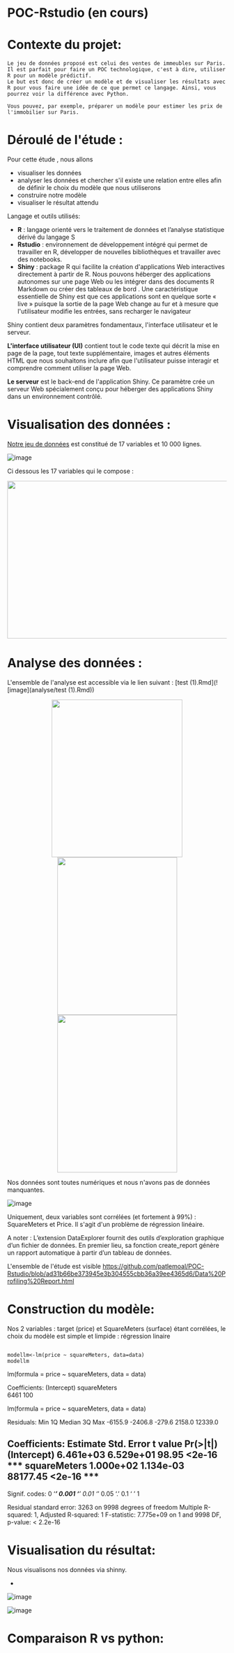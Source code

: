 # POC-Rstudio (en cours)


# Contexte du projet: 


```
Le jeu de données proposé est celui des ventes de immeubles sur Paris. Il est parfait pour faire un POC technologique, c'est à dire, utiliser R pour un modèle prédictif. 
Le but est donc de créer un modèle et de visualiser les résultats avec R pour vous faire une idée de ce que permet ce langage. Ainsi, vous pourrez voir la différence avec Python.

Vous pouvez, par exemple, préparer un modèle pour estimer les prix de l'immobilier sur Paris.
```



# Déroulé de l'étude :

Pour cette étude , nous allons
-   visualiser les données
-   analyser les données  et chercher s'il existe une relation entre elles afin de définir le choix du modèle que nous utiliserons
-   construire notre modèle
-   visualiser le résultat attendu

Langage et  outils utilisés:

  - **R** : langage orienté vers le traitement de données et l’analyse statistique dérivé du langage S
  - **Rstudio** : environnement de développement intégré qui permet de travailler en R, développer de nouvelles bibliothèques et travailler avec des notebooks.
  - **Shiny** : package R qui facilite la création d'applications Web interactives directement à partir de R. Nous pouvons héberger des applications autonomes sur une page Web ou les intégrer dans des documents R Markdown ou créer des tableaux de bord . Une caractéristique essentielle de Shiny est que ces applications sont en quelque sorte « live » puisque la sortie de la page Web change au fur et à mesure que l'utilisateur modifie les entrées, sans recharger le navigateur
  
  Shiny contient deux paramètres fondamentaux, l'interface utilisateur et le serveur. 

  **L'interface utilisateur (UI)** contient tout le code texte qui décrit la mise en page de la page, tout texte supplémentaire, images et autres éléments HTML que nous          souhaitons inclure afin que l'utilisateur puisse interagir et comprendre comment utiliser la page Web. 

  **Le serveur** est le back-end de l'application Shiny. Ce paramètre crée un serveur Web spécialement conçu pour héberger des applications Shiny dans un environnement contrôlé.







# Visualisation des données :

[Notre jeu de données](https://github.com/patlemoal/POC-Rstudio/blob/85bb579e5cfce50edbea83fba3d632287ca51d1c/data/prices.csv) est constitué de  17 variables et 10 000 lignes. 

![image](analyse/donnees.PNG)

Ci dessous les 17 variables qui le compose :


<p align="center">
  <img src="/analyse/variable.PNG" width="800" height="361">
</p>




# Analyse des données :

L'ensemble de l'analyse est accessible via le lien suivant : [test (1).Rmd](![image](analyse/test (1).Rmd))


<p align="center">
  <img src="/analyse/analyse.PNG" width="300" height="361">
  <img src="/analyse/donnesmanquantes.PNG" width="275" height="361">
  <img src="/analyse/grapcorel.PNG" width="275" height="361">
</p>


Nos données sont toutes numériques et nous n'avons pas de données manquantes.


![image](analyse/correlation.PNG)


Uniquement, deux variables sont corrélées (et fortement à 99%) : 
  SquareMeters et Price. 
Il s'agit d'un problème de régression linéaire.

A noter : 
L’extension DataExplorer fournit des outils d’exploration graphique d’un fichier de données. En premier lieu, sa fonction create_report génère un rapport automatique à partir d’un tableau de données.

L'ensemble de l'étude est visible https://github.com/patlemoal/POC-Rstudio/blob/ad31b66be373945e3b304555cbb36a39ee4365d6/Data%20Profiling%20Report.html



# Construction du modèle: 


Nos 2 variables :  target (price) et  SquareMeters (surface) étant corrélées, le choix du modèle est simple et limpide : régression linaire

```{r}

modellm<-lm(price ~ squareMeters, data=data)
modellm
```

lm(formula = price ~ squareMeters, data = data)

Coefficients:
 (Intercept)  squareMeters  
        6461           100  
        
        
lm(formula = price ~ squareMeters, data = data)

Residuals:
    Min      1Q  Median      3Q     Max 
-6155.9 -2406.8  -279.6  2158.0 12339.0 

Coefficients:
              Estimate Std. Error  t value Pr(>|t|)    
(Intercept)  6.461e+03  6.529e+01    98.95   <2e-16 ***
squareMeters 1.000e+02  1.134e-03 88177.45   <2e-16 ***
---
Signif. codes:  0 ‘***’ 0.001 ‘**’ 0.01 ‘*’ 0.05 ‘.’ 0.1 ‘ ’ 1

Residual standard error: 3263 on 9998 degrees of freedom
Multiple R-squared:      1,	Adjusted R-squared:      1 
F-statistic: 7.775e+09 on 1 and 9998 DF,  p-value: < 2.2e-16




# Visualisation du résultat:

Nous visualisons nos données via shinny.



  - 


![image](resultat/tableau.PNG)


![image](resultat/prediction.PNG)




# Comparaison R vs python:







